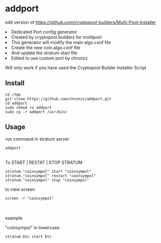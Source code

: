 # addport

edit version of https://github.com/cryptopool-builders/Multi-Pool-Installer

<li>Dedicated Port config generator</li>
<li>Created by cryptopool.builders for multipool</li>
<li>This generator will modify the main algo.conf file</li>
<li>Create the new coin.algo.conf file</li>
<li>And update the stratum start file</li>
<li>Edited to use custom port by chronzz</li>

Will only work if you have used the Cryptopool Builder Installer Script

<div><h2>Install</h2></div>
<code>cd /tmp</code><br>
<code>git clone https://github.com/chronzz/addport.git</code><br>
<code>cd addport</code><br>
<code>sudo chmod +x addport</code><br>
<code>sudo cp -r addport /usr/bin/</code><br>

<div><h2>Usage</h2></div>
<p>run command in stratum server</p>
<code>addport</code>
<br><br>
<p>To START | RESTAT | STOP STRATUM</p>
<code>stratum."coinsympol" start "coinsympol"</code><br>
<code>stratum."coinsympol" restart "coinsympol"</code><br>
<code>stratum."coinsympol" stop "coinsympol"</code><br>
<p>to view screen</p>
<code>screen -r "coinsympol"</code><br>
<br><br>
<p>example</p>
<p>"coinsympol" in lowercase</p>
<code>stratum.btc start btc</code>
